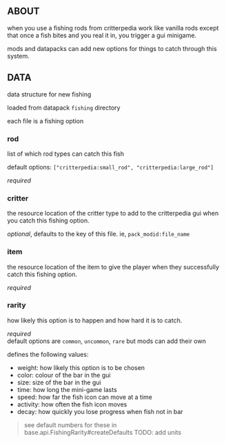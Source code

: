 ## ABOUT

when you use a fishing rods from critterpedia work like vanilla rods 
except that once a fish bites and you real it in, you trigger a gui minigame.  

mods and datapacks can add new options for things to catch through this system.  

## DATA 

data structure for new fishing

loaded from datapack `fishing` directory 

each file is a fishing option 

### rod
 
list of which rod types can catch this fish

default options: `["critterpedia:small_rod", "critterpedia:large_rod"]`

*required*

### critter

the resource location of the critter type to add to the critterpedia gui when you catch this fishing option. 

*optional*, defaults to the key of this file. ie, `pack_modid:file_name`

### item

the resource location of the item to give the player when they successfully catch this fishing option.  

*required*

### rarity 

how likely this option is to happen and how hard it is to catch.

*required*  
default options are `common`, `uncommon`, `rare` but mods can add their own

defines the following values: 

- weight: how likely this option is to be chosen
- color: colour of the bar in the gui
- size: size of the bar in the gui
- time: how long the mini-game lasts
- speed: how far the fish icon can move at a time
- activity: how often the fish icon moves
- decay: how quickly you lose progress when fish not in bar

> see default numbers for these in base.api.FishingRarity#createDefaults
> TODO: add units


